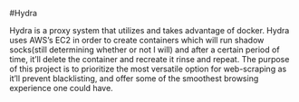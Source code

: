 #Hydra

 Hydra is a proxy system that utilizes and takes advantage of docker. 
 Hydra uses AWS’s EC2 in order to create containers which will run shadow socks(still determining whether or not I will) and after a certain period of time, 
 it’ll delete the container and recreate it rinse and repeat. 
 The purpose of this project is to prioritize the most versatile option for web-scraping as it’ll prevent blacklisting, 
 and offer some of the smoothest browsing experience one could have.
